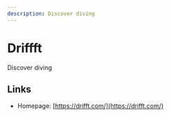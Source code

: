 ```yaml
---
description: Discover diving
---
```


# Driffft

Discover diving

## Links

- Homepage: [https://drifft.com/](https://drifft.com/)
